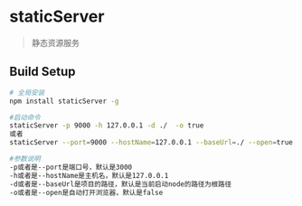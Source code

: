 # staticServer

> 静态资源服务

## Build Setup

``` bash
# 全局安装
npm install staticServer -g

#启动命令
staticServer -p 9000 -h 127.0.0.1 -d ./  -o true
或者
staticServer --port=9000 --hostName=127.0.0.1 --baseUrl=./ --open=true

#参数说明
-p或者是--port是端口号，默认是3000
-h或者是--hostName是主机名，默认是127.0.0.1
-d或者是--baseUrl是项目的路径，默认是当前启动node的路径为根路径
-o或者是--open是自动打开浏览器，默认是false
```
